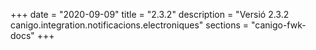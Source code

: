 +++
date        = "2020-09-09"
title       = "2.3.2"
description = "Versió 2.3.2 canigo.integration.notificacions.electroniques"
sections    = "canigo-fwk-docs"
+++